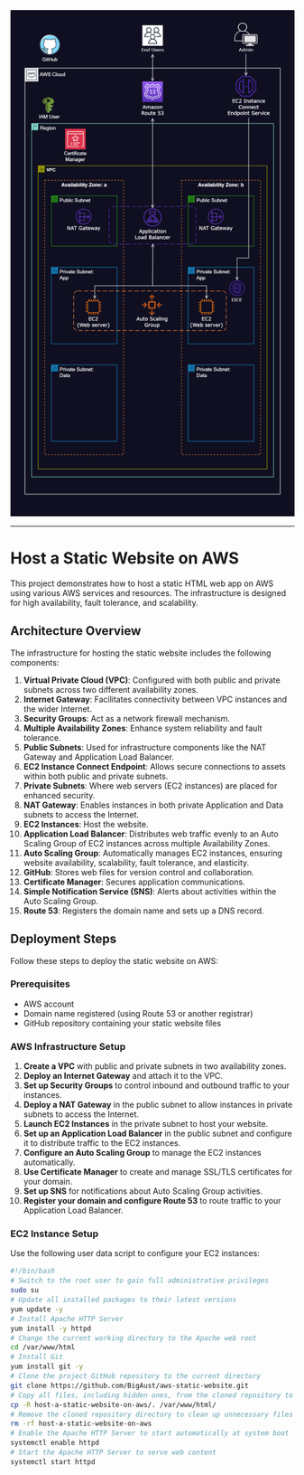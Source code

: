 ![Alt text](/static-website.png)

---

# Host a Static Website on AWS

This project demonstrates how to host a static HTML web app on AWS using various AWS services and resources. The infrastructure is designed for high availability, fault tolerance, and scalability.

## Architecture Overview

The infrastructure for hosting the static website includes the following components:

1. **Virtual Private Cloud (VPC)**: Configured with both public and private subnets across two different availability zones.
2. **Internet Gateway**: Facilitates connectivity between VPC instances and the wider Internet.
3. **Security Groups**: Act as a network firewall mechanism.
4. **Multiple Availability Zones**: Enhance system reliability and fault tolerance.
5. **Public Subnets**: Used for infrastructure components like the NAT Gateway and Application Load Balancer.
6. **EC2 Instance Connect Endpoint**: Allows secure connections to assets within both public and private subnets.
7. **Private Subnets**: Where web servers (EC2 instances) are placed for enhanced security.
8. **NAT Gateway**: Enables instances in both private Application and Data subnets to access the Internet.
9. **EC2 Instances**: Host the website.
10. **Application Load Balancer**: Distributes web traffic evenly to an Auto Scaling Group of EC2 instances across multiple Availability Zones.
11. **Auto Scaling Group**: Automatically manages EC2 instances, ensuring website availability, scalability, fault tolerance, and elasticity.
12. **GitHub**: Stores web files for version control and collaboration.
13. **Certificate Manager**: Secures application communications.
14. **Simple Notification Service (SNS)**: Alerts about activities within the Auto Scaling Group.
15. **Route 53**: Registers the domain name and sets up a DNS record.

## Deployment Steps

Follow these steps to deploy the static website on AWS:

### Prerequisites

- AWS account
- Domain name registered (using Route 53 or another registrar)
- GitHub repository containing your static website files

### AWS Infrastructure Setup

1. **Create a VPC** with public and private subnets in two availability zones.
2. **Deploy an Internet Gateway** and attach it to the VPC.
3. **Set up Security Groups** to control inbound and outbound traffic to your instances.
4. **Deploy a NAT Gateway** in the public subnet to allow instances in private subnets to access the Internet.
5. **Launch EC2 Instances** in the private subnet to host your website.
6. **Set up an Application Load Balancer** in the public subnet and configure it to distribute traffic to the EC2 instances.
7. **Configure an Auto Scaling Group** to manage the EC2 instances automatically.
8. **Use Certificate Manager** to create and manage SSL/TLS certificates for your domain.
9. **Set up SNS** for notifications about Auto Scaling Group activities.
10. **Register your domain and configure Route 53** to route traffic to your Application Load Balancer.

### EC2 Instance Setup

Use the following user data script to configure your EC2 instances:

```bash
#!/bin/bash
# Switch to the root user to gain full administrative privileges
sudo su
# Update all installed packages to their latest versions
yum update -y
# Install Apache HTTP Server
yum install -y httpd
# Change the current working directory to the Apache web root
cd /var/www/html
# Install Git
yum install git -y
# Clone the project GitHub repository to the current directory
git clone https://github.com/BigAust/aws-static-website.git
# Copy all files, including hidden ones, from the cloned repository to the Apache web root
cp -R host-a-static-website-on-aws/. /var/www/html/
# Remove the cloned repository directory to clean up unnecessary files
rm -rf host-a-static-website-on-aws
# Enable the Apache HTTP Server to start automatically at system boot
systemctl enable httpd
# Start the Apache HTTP Server to serve web content
systemctl start httpd
